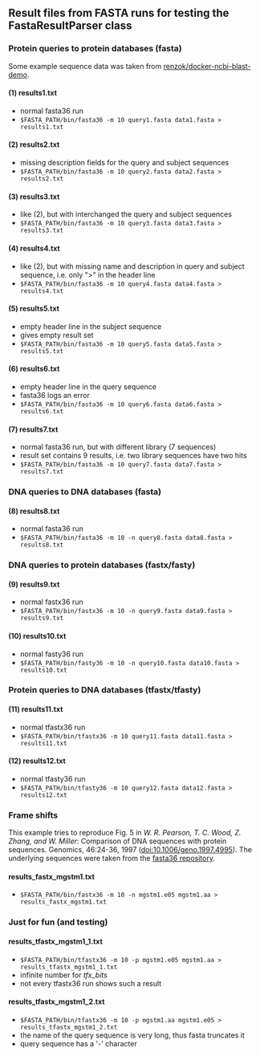 ## Result files from FASTA runs for testing the FastaResultParser class ##

### Protein queries to protein databases (fasta) ###

Some example sequence data was taken from [renzok/docker-ncbi-blast-demo](https://github.com/renzok/docker-ncbi-blast-demo/blob/master/bet_blaSHV.fasta).

#### (1) results1.txt ####
* normal fasta36 run
* `$FASTA_PATH/bin/fasta36 -m 10 query1.fasta data1.fasta > results1.txt`

#### (2) results2.txt ####
* missing description fields for the query and subject sequences
* `$FASTA_PATH/bin/fasta36 -m 10 query2.fasta data2.fasta > results2.txt`

#### (3) results3.txt ####
* like (2), but with interchanged the query and subject sequences
* `$FASTA_PATH/bin/fasta36 -m 10 query3.fasta data3.fasta > results3.txt`

#### (4) results4.txt ####
* like (2), but with missing name and description in query and subject sequence, i.e. only ">" in the header line
* `$FASTA_PATH/bin/fasta36 -m 10 query4.fasta data4.fasta > results4.txt`

#### (5) results5.txt ####
* empty header line in the subject sequence
* gives empty result set
* `$FASTA_PATH/bin/fasta36 -m 10 query5.fasta data5.fasta > results5.txt`

#### (6) results6.txt ####
* empty header line in the query sequence
* fasta36 logs an error
* `$FASTA_PATH/bin/fasta36 -m 10 query6.fasta data6.fasta > results6.txt`

#### (7) results7.txt ####
* normal fasta36 run, but with different library (7 sequences)
* result set contains 9 results, i.e. two library sequences have two hits
* `$FASTA_PATH/bin/fasta36 -m 10 query7.fasta data7.fasta > results7.txt`

### DNA queries to DNA databases (fasta) ###

#### (8) results8.txt ####
* normal fasta36 run
* `$FASTA_PATH/bin/fasta36 -m 10 -n query8.fasta data8.fasta > results8.txt`

### DNA queries to protein databases (fastx/fasty) ###

#### (9) results9.txt ####
* normal fastx36 run
* `$FASTA_PATH/bin/fastx36 -m 10 -n query9.fasta data9.fasta > results9.txt`

#### (10) results10.txt ####
* normal fasty36 run
* `$FASTA_PATH/bin/fasty36 -m 10 -n query10.fasta data10.fasta > results10.txt`

### Protein queries to DNA databases (tfastx/tfasty) ###

#### (11) results11.txt ####
* normal tfastx36 run
* `$FASTA_PATH/bin/tfastx36 -m 10 query11.fasta data11.fasta > results11.txt`

#### (12) results12.txt ####
* normal tfasty36 run
* `$FASTA_PATH/bin/tfasty36 -m 10 query12.fasta data12.fasta > results12.txt`

### Frame shifts ###
This example tries to reproduce Fig. 5 in *W. R. Pearson, T. C. Wood, Z. Zhang, and W. Miller*: Comparison of DNA sequences with protein sequences. Genomics, 46:24-36, 1997 ([doi:10.1006/geno.1997.4995](https://doi.org/10.1006/geno.1997.4995)). The underlying sequences were taken from the [fasta36 repository](https://github.com/wrpearson/fasta36/tree/v36.3.8/seq).

#### results_fastx_mgstm1.txt ####
* `$FASTA_PATH/bin/fastx36 -m 10 -n mgstm1.e05 mgstm1.aa > results_fastx_mgstm1.txt`

### Just for fun (and testing) ###

#### results_tfastx_mgstm1_1.txt ####
* `$FASTA_PATH/bin/tfastx36 -m 10 -p mgstm1.e05 mgstm1.aa > results_tfastx_mgstm1_1.txt`
* infinite number for *tfx_bits*
* not every tfastx36 run shows such a result

#### results_tfastx_mgstm1_2.txt ####
* `$FASTA_PATH/bin/tfastx36 -m 10 -p mgstm1.aa mgstm1.e05 > results_tfastx_mgstm1_2.txt`
* the name of the query sequence is very long, thus fasta truncates it
* query sequence has a '-' character